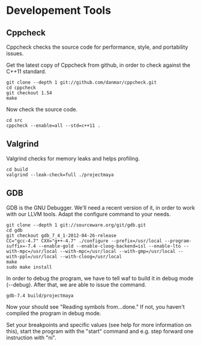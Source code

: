 Developement Tools
==================



Cppcheck
--------

Cppcheck checks the source code for performance, style, and portability issues.

Get the latest copy of Cppcheck from github, in order to check against the C++11 standard.

	git clone --depth 1 git://github.com/danmar/cppcheck.git
	cd cppcheck
	git checkout 1.54
	make

Now check the source code.

	cd src
	cppcheck --enable=all --std=c++11 .


Valgrind
--------

Valgrind checks for memory leaks and helps profiling.

	cd build
	valgrind --leak-check=full ./projectmaya


GDB
---

GDB is the GNU Debugger. We'll need a recent version of it, in order to work with our LLVM tools. Adapt the configure command to your needs.

	git clone --depth 1 git://sourceware.org/git/gdb.git
	cd gdb
	git checkout gdb_7_4_1-2012-04-26-release
	CC="gcc-4.7" CXX="g++-4.7" ./configure --prefix=/usr/local --program-suffix=-7.4 --enable-gold --enable-cloog-backend=isl --enable-lto --with-mpc=/usr/local --with-mpc=/usr/local --with-gmp=/usr/local --with-ppl=/usr/local --with-cloog=/usr/local
	make
	sudo make install

In order to debug the program, we have to tell waf to build it in debug mode (--debug). After that, we are able to issue the command.

	gdb-7.4 build/projectmaya

Now your should see "Reading symbols from...done." If not, you haven't compiled the program in debug mode.

Set your breakpoints and specific values (see help for more information on this), start the program with the "start" command and e.g. step forward one instruction with "ni".

